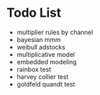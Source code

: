 # Todo List

- multiplier rules by channel
- bayesian mmm
- weibull adstocks
- multiplicative model
- embedded modeling
- rainbox test
- harvey collier test
- goldfeld quandt test
